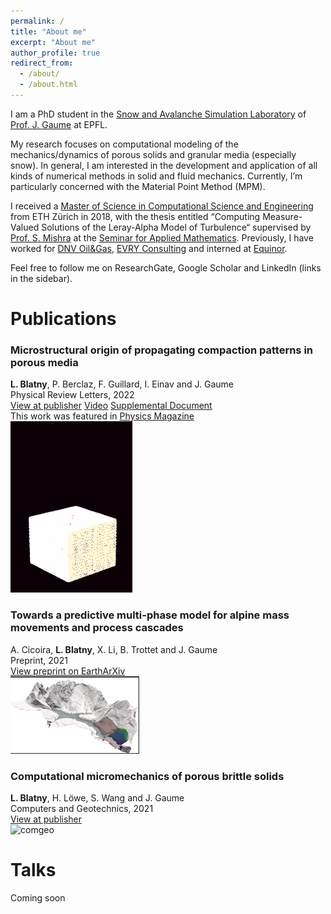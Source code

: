 ```yaml
---
permalink: /
title: "About me"
excerpt: "About me"
author_profile: true
redirect_from:
  - /about/
  - /about.html
---
```


I am a PhD student in the [Snow and Avalanche Simulation Laboratory](https://www.epfl.ch/labs/slab/) of [Prof. J. Gaume](https://people.epfl.ch/johan.gaume) at EPFL.

My research focuses on computational modeling of the mechanics/dynamics of porous solids and granular media (especially snow). In general, I am interested in the development and application of all kinds of numerical methods in solid and fluid mechanics. Currently, I’m particularly concerned with the Material Point Method (MPM).

I received a [Master of Science in Computational Science and Engineering](https://rw.ethz.ch/) from ETH Zürich in 2018, with the thesis entitled “Computing Measure-Valued Solutions of the Leray-Alpha Model of Turbulence“ supervised by [Prof. S. Mishra](https://camlab.ethz.ch/the-group/group-head.html) at the [Seminar for Applied Mathematics](https://math.ethz.ch/sam). Previously, I have worked for [DNV Oil&Gas](https://www.dnv.com/), [EVRY Consulting](https://www.tietoevry.com/) and interned at [Equinor](https://www.equinor.com/).

Feel free to follow me on ResearchGate, Google Scholar and LinkedIn (links in the sidebar).

Publications
======


### Microstructural origin of propagating compaction patterns in porous media
**L. Blatny**, P. Berclaz, F. Guillard, I. Einav and J. Gaume  
Physical Review Letters, 2022  
[View at publisher](https://journals.aps.org/prl/abstract/10.1103/PhysRevLett.128.228002) [Video](https://journals.aps.org/prl/supplemental/10.1103/PhysRevLett.128.228002/supplementary_movie_1.mp4) [Supplemental Document](https://journals.aps.org/prl/supplemental/10.1103/PhysRevLett.128.228002/supplement_rev16022022.pdf)  
This work was featured in [Physics Magazine](https://physics.aps.org/articles/v15/s73)  
![prl](/images/cover_prl.gif)  

### Towards a predictive multi-phase model for alpine mass movements and process cascades
A. Cicoira, **L. Blatny**, X. Li, B. Trottet and J. Gaume  
Preprint, 2021  
[View preprint on EarthArXiv](https://eartharxiv.org/repository/view/2968/)  
![cicoira](/images/cover_cicoira.png)  

### Computational micromechanics of porous brittle solids  
**L. Blatny**, H. Löwe, S. Wang and J. Gaume  
Computers and Geotechnics, 2021  
[View at publisher](https://www.sciencedirect.com/science/article/pii/S0266352X21002822)  
![comgeo](/images/cover_comgeo.gif)  


Talks
======
Coming soon

